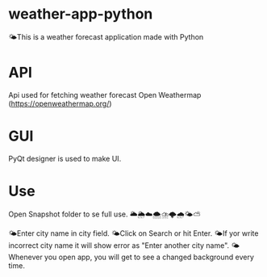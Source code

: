 # weather-app-python
🌤️This is a weather forecast application made with Python

# API
Api used for fetching weather forecast Open Weathermap (https://openweathermap.org/)

# GUI
PyQt designer is used to make UI. 

# Use
Open Snapshot folder to se full use.
🌥️🌦️☁️🌨️⛈️🌩️🌧️🌤️⛅

🌤️Enter city name in city field. 
🌤️Click on Search or hit Enter. 
🌤️If yor write incorrect city name it will show error as "Enter another city name".
🌤️Whenever you open app, you will get to see a changed background every time.
